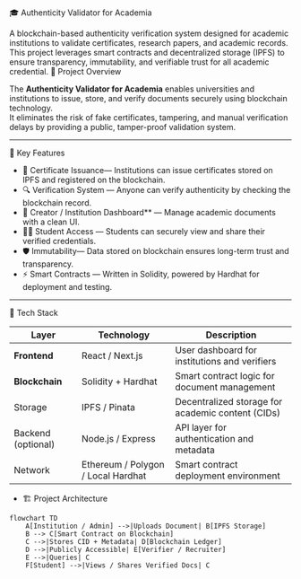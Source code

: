 🎓 Authenticity Validator for Academia

A blockchain-based authenticity verification system designed for academic institutions to validate certificates, research papers, and academic records.  
This project leverages smart contracts and decentralized storage (IPFS) to ensure transparency, immutability, and verifiable trust for all academic credential.
🚀 Project Overview

The **Authenticity Validator for Academia** enables universities and institutions to issue, store, and verify documents securely using blockchain technology.  
It eliminates the risk of fake certificates, tampering, and manual verification delays by providing a public, tamper-proof validation system.

---

🧩 Key Features

- 🧾 Certificate Issuance— Institutions can issue certificates stored on IPFS and registered on the blockchain.  
- 🔍 Verification System — Anyone can verify authenticity by checking the blockchain record.  
- 🧠 Creator / Institution Dashboard** — Manage academic documents with a clean UI.  
- 🧑‍🎓 Student Access — Students can securely view and share their verified credentials.  
- 🛡️ Immutability— Data stored on blockchain ensures long-term trust and transparency.  
- ⚡ Smart Contracts — Written in Solidity, powered by Hardhat for deployment and testing.  

---
🧱 Tech Stack

| Layer | Technology | Description |
|-------|-------------|-------------|
| **Frontend** | React / Next.js | User dashboard for institutions and verifiers |
| **Blockchain** | Solidity + Hardhat | Smart contract logic for document management |
| Storage | IPFS / Pinata | Decentralized storage for academic content (CIDs) |
| Backend (optional) | Node.js / Express | API layer for authentication and metadata |
| Network | Ethereum / Polygon / Local Hardhat | Smart contract deployment environment |

- 🏗️ Project Architecture

```mermaid
flowchart TD
    A[Institution / Admin] -->|Uploads Document| B[IPFS Storage]
    B --> C[Smart Contract on Blockchain]
    C -->|Stores CID + Metadata| D[Blockchain Ledger]
    D -->|Publicly Accessible| E[Verifier / Recruiter]
    E -->|Queries| C
    F[Student] -->|Views / Shares Verified Docs| C
